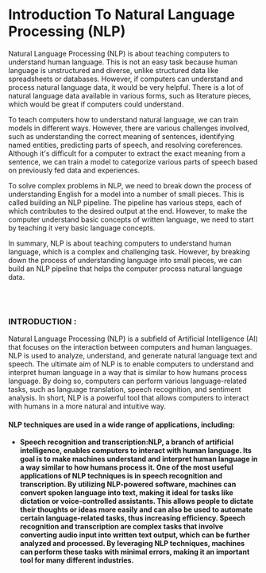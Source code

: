 # Introduction To Natural Language Processing (NLP)
<p>Natural Language Processing (NLP) is about teaching computers to understand human language. This is not an easy task because human language is unstructured and diverse, unlike structured data like spreadsheets or databases. However, if computers can understand and process natural language data, it would be very helpful. There is a lot of natural language data available in various forms, such as literature pieces, which would be great if computers could understand.

To teach computers how to understand natural language, we can train models in different ways. However, there are various challenges involved, such as understanding the correct meaning of sentences, identifying named entities, predicting parts of speech, and resolving coreferences. Although it's difficult for a computer to extract the exact meaning from a sentence, we can train a model to categorize various parts of speech based on previously fed data and experiences.

To solve complex problems in NLP, we need to break down the process of understanding English for a model into a number of small pieces. This is called building an NLP pipeline. The pipeline has various steps, each of which contributes to the desired output at the end. However, to make the computer understand basic concepts of written language, we need to start by teaching it very basic language concepts.

In summary, NLP is about teaching computers to understand human language, which is a complex and challenging task. However, by breaking down the process of understanding language into small pieces, we can build an NLP pipeline that helps the computer process natural language data.</p>
</br>
</br>
<h3><b>INTRODUCTION :</b></h3>
<p>Natural Language Processing (NLP) is a subfield of Artificial Intelligence (AI) that focuses on the interaction between computers and human languages. NLP is used to analyze, understand, and generate natural language text and speech. The ultimate aim of NLP is to enable computers to understand and interpret human language in a way that is similar to how humans process language. By doing so, computers can perform various language-related tasks, such as language translation, speech recognition, and sentiment analysis. In short, NLP is a powerful tool that allows computers to interact with humans in a more natural and intuitive way.</p>
<h4><b>NLP techniques are used in a wide range of applications, including:<b></h4>
<ul>
  <li><b>Speech recognition and transcription:</b>NLP, a branch of artificial intelligence, enables computers to interact with human language. Its goal is to make machines understand and interpret human language in a way similar to how humans process it. One of the most useful applications of NLP techniques is in speech recognition and transcription. By utilizing NLP-powered software, machines can convert spoken language into text, making it ideal for tasks like dictation or voice-controlled assistants. This allows people to dictate their thoughts or ideas more easily and can also be used to automate certain language-related tasks, thus increasing efficiency. Speech recognition and transcription are complex tasks that involve converting audio input into written text output, which can be further analyzed and processed. By leveraging NLP techniques, machines can perform these tasks with minimal errors, making it an important tool for many different industries.</li>
</ul>




